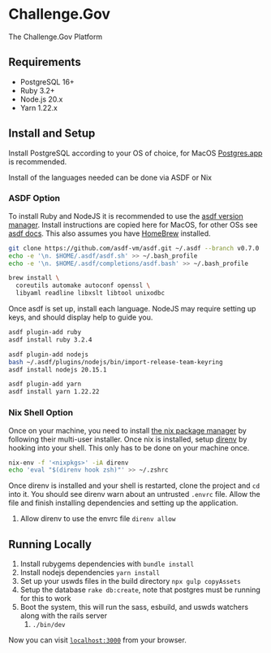 # Challenge.Gov

The Challenge.Gov Platform

## Requirements

* PostgreSQL 16+
* Ruby 3.2+
* Node.js 20.x
* Yarn 1.22.x

## Install and Setup

Install PostgreSQL according to your OS of choice, for MacOS [Postgres.app](https://postgresapp.com/) is recommended.

Install of the languages needed can be done via ASDF or Nix

### ASDF Option

To install Ruby and  NodeJS it is recommended to use the [asdf version manager](https://asdf-vm.com/#/). Install instructions are copied here for MacOS, for other OSs see [asdf docs](https://asdf-vm.com/#/core-manage-asdf-vm). This also assumes you have [HomeBrew](https://brew.sh/) installed.

```bash
git clone https://github.com/asdf-vm/asdf.git ~/.asdf --branch v0.7.0
echo -e '\n. $HOME/.asdf/asdf.sh' >> ~/.bash_profile
echo -e '\n. $HOME/.asdf/completions/asdf.bash' >> ~/.bash_profile

brew install \
  coreutils automake autoconf openssl \
  libyaml readline libxslt libtool unixodbc
```

Once asdf is set up, install each language. NodeJS may require setting up keys, and should display help to guide you.

```bash
asdf plugin-add ruby
asdf install ruby 3.2.4

asdf plugin-add nodejs
bash ~/.asdf/plugins/nodejs/bin/import-release-team-keyring
asdf install nodejs 20.15.1

asdf plugin-add yarn
asdf install yarn 1.22.22
```

### Nix Shell Option

Once on your machine, you need to install [the nix package manager](https://nixos.org/download.html#nix-install-macos) by following their multi-user installer. Once nix is installed, setup [direnv](https://direnv.net/) by hooking into your shell. This only has to be done on your machine once.

```bash
nix-env -f '<nixpkgs>' -iA direnv
echo 'eval "$(direnv hook zsh)"' >> ~/.zshrc
```

Once direnv is installed and your shell is restarted, clone the project and `cd` into it. You should see direnv warn about an untrusted `.envrc` file. Allow the file and finish installing dependencies and setting up the application.

1. Allow direnv to use the envrc file `direnv allow`

## Running Locally

1. Install rubygems dependencies with `bundle install`
1. Install nodejs dependencies `yarn install`
1. Set up your uswds files in the build directory `npx gulp copyAssets`
1. Setup the database `rake db:create`, note that postgres must be running for this to work
1. Boot the system, this will run the sass, esbuild, and uswds watchers along with the rails server
   1. `./bin/dev`

Now you can visit [`localhost:3000`](http://localhost:3000) from your browser.

